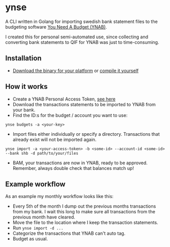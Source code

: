 # ynse
A CLI written in Golang for importing swedish bank statement files to the budgeting software [You Need A Budget (YNAB)](https://www.youneedabudget.com/).

I created this for personal semi-automated use, since collecting and converting bank statements to QIF for YNAB was just to time-consuming.

## Installation
* [Download the binary for your platform](https://github.com/forsington/ynse/releases) or [compile it yourself](https://github.com/forsington/ynse#Compile)

## How it works
* Create a YNAB Personal Access Token, [see here](https://api.youneedabudget.com/#authentication)
* Download the transactions statements to be imported to YNAB from your bank.
* Find the ID:s for the budget / account you want to use:

```ynse budgets -a <your-key>```

* Import files either individually or specify a directory. Transactions that already exist will not be imported again.

```ynse import -a <your-access-token> -b <some-id> --account-id <some-id> --bank shb -d path/to/your/files ```

* BAM, your transactions are now in YNAB, ready to be approved. Remember, always double check that balances match up!

## Example workflow
As an example my monthly workflow looks like this:
* Every 5th of the month I dump out the previous months transactions from my bank. I wait this long to make sure all transactions from the previous month have cleared.
* Move the file to the location where I keep the transaction statements.
* Run `ynse import -d ...`
* Categorize the transactions that YNAB can't auto tag.
* Budget as usual.